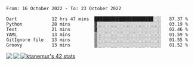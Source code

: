 <!--START_SECTION:waka-->

```text
From: 16 October 2022 - To: 23 October 2022

Dart             12 hrs 47 mins  ██████████████████████░░░   87.37 %
Python           28 mins         ▓░░░░░░░░░░░░░░░░░░░░░░░░   03.19 %
Text             21 mins         ▓░░░░░░░░░░░░░░░░░░░░░░░░   02.46 %
YAML             13 mins         ▒░░░░░░░░░░░░░░░░░░░░░░░░   01.59 %
GitIgnore file   13 mins         ▒░░░░░░░░░░░░░░░░░░░░░░░░   01.55 %
Groovy           13 mins         ▒░░░░░░░░░░░░░░░░░░░░░░░░   01.52 %
```

<!--END_SECTION:waka-->
<a href="https://github.com/anuraghazra/github-readme-stats">
  <img align="left" src="https://github-readme-stats.vercel.app/api?username=Tanesan&count_private=true&show_icons=true" />
<img align="left" src="https://github-readme-stats.vercel.app/api/top-langs/?username=Tanesan" />
</a>

[![ktanemur's 42 stats](https://badge42.vercel.app/api/v2/cl1wslf6s002109l771rng2w8/stats?cursusId=21&coalitionId=62)](https://github.com/JaeSeoKim/badge42)
